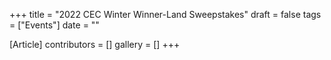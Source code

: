 +++
title = "2022 CEC Winter Winner-Land Sweepstakes"
draft = false
tags = ["Events"]
date = ""

[Article]
contributors = []
gallery = []
+++